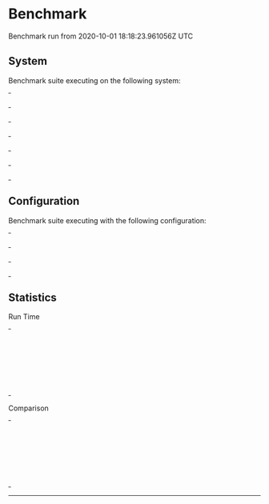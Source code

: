 # Benchmark

Benchmark run from 2020-10-01 18:18:23.961056Z UTC

## System

Benchmark suite executing on the following system:

<table style="width: 1%">
  <tr>
    <th style="width: 1%; white-space: nowrap">Operating System</th>
    <td>Linux</td>
  </tr><tr>
    <th style="white-space: nowrap">CPU Information</th>
    <td style="white-space: nowrap">Intel(R) Core(TM) i7-6700HQ CPU @ 2.60GHz</td>
  </tr><tr>
    <th style="white-space: nowrap">Number of Available Cores</th>
    <td style="white-space: nowrap">8</td>
  </tr><tr>
    <th style="white-space: nowrap">Available Memory</th>
    <td style="white-space: nowrap">7.87 GB</td>
  </tr><tr>
    <th style="white-space: nowrap">Elixir Version</th>
    <td style="white-space: nowrap">1.10.4</td>
  </tr><tr>
    <th style="white-space: nowrap">Erlang Version</th>
    <td style="white-space: nowrap">23.0.3</td>
  </tr>
</table>

## Configuration

Benchmark suite executing with the following configuration:

<table style="width: 1%">
  <tr>
    <th style="width: 1%">:time</th>
    <td style="white-space: nowrap">5 s</td>
  </tr><tr>
    <th>:parallel</th>
    <td style="white-space: nowrap">1</td>
  </tr><tr>
    <th>:warmup</th>
    <td style="white-space: nowrap">2 s</td>
  </tr>
</table>

## Statistics

Run Time
<table style="width: 1%">
  <tr>
    <th>Name</th>
    <th style="text-align: right">IPS</th>
    <th style="text-align: right">Average</th>
    <th style="text-align: right">Devitation</th>
    <th style="text-align: right">Median</th>
    <th style="text-align: right">99th&nbsp;%</th>
  </tr>
  <tr>
    <td style="white-space: nowrap">Lexer performance - ascii only</td>
    <td style="white-space: nowrap; text-align: right">54.07</td>
    <td style="white-space: nowrap; text-align: right">18.49 ms</td>
    <td style="white-space: nowrap; text-align: right">±16.44%</td>
    <td style="white-space: nowrap; text-align: right">17.81 ms</td>
    <td style="white-space: nowrap; text-align: right">32.91 ms</td>
  </tr>
  <tr>
    <td style="white-space: nowrap">Lexer performance - custom parsec</td>
    <td style="white-space: nowrap; text-align: right">37.74</td>
    <td style="white-space: nowrap; text-align: right">26.50 ms</td>
    <td style="white-space: nowrap; text-align: right">±26.80%</td>
    <td style="white-space: nowrap; text-align: right">24.15 ms</td>
    <td style="white-space: nowrap; text-align: right">41.61 ms</td>
  </tr>
  <tr>
    <td style="white-space: nowrap">Lexer performance - parsec</td>
    <td style="white-space: nowrap; text-align: right">32.66</td>
    <td style="white-space: nowrap; text-align: right">30.62 ms</td>
    <td style="white-space: nowrap; text-align: right">±23.54%</td>
    <td style="white-space: nowrap; text-align: right">31.11 ms</td>
    <td style="white-space: nowrap; text-align: right">62.52 ms</td>
  </tr>
  <tr>
    <td style="white-space: nowrap">Lexer performance - custom parsec 2</td>
    <td style="white-space: nowrap; text-align: right">32.59</td>
    <td style="white-space: nowrap; text-align: right">30.68 ms</td>
    <td style="white-space: nowrap; text-align: right">±39.14%</td>
    <td style="white-space: nowrap; text-align: right">26.13 ms</td>
    <td style="white-space: nowrap; text-align: right">60.93 ms</td>
  </tr>
</table>
Comparison
<table style="width: 1%">
  <tr>
    <th>Name</th>
    <th style="text-align: right">IPS</th>
    <th style="text-align: right">Slower</th>
  <tr>
    <td style="white-space: nowrap">Lexer performance - ascii only</td>
    <td style="white-space: nowrap;text-align: right">54.07</td>
    <td>&nbsp;</td>
  </tr>
  <tr>
    <td style="white-space: nowrap">Lexer performance - custom parsec</td>
    <td style="white-space: nowrap; text-align: right">37.74</td>
    <td style="white-space: nowrap; text-align: right">1.43x</td>
  </tr>
  <tr>
    <td style="white-space: nowrap">Lexer performance - parsec</td>
    <td style="white-space: nowrap; text-align: right">32.66</td>
    <td style="white-space: nowrap; text-align: right">1.66x</td>
  </tr>
  <tr>
    <td style="white-space: nowrap">Lexer performance - custom parsec 2</td>
    <td style="white-space: nowrap; text-align: right">32.59</td>
    <td style="white-space: nowrap; text-align: right">1.66x</td>
  </tr>
</table>
<hr/>
